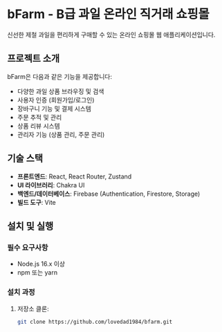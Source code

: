 # bFarm - B급 과일 온라인 직거래 쇼핑몰

신선한 제철 과일을 편리하게 구매할 수 있는 온라인 쇼핑몰 웹 애플리케이션입니다.

## 프로젝트 소개

bFarm은 다음과 같은 기능을 제공합니다:

- 다양한 과일 상품 브라우징 및 검색
- 사용자 인증 (회원가입/로그인)
- 장바구니 기능 및 결제 시스템
- 주문 추적 및 관리
- 상품 리뷰 시스템
- 관리자 기능 (상품 관리, 주문 관리)

## 기술 스택

- **프론트엔드**: React, React Router, Zustand
- **UI 라이브러리**: Chakra UI
- **백엔드/데이터베이스**: Firebase (Authentication, Firestore, Storage)
- **빌드 도구**: Vite

## 설치 및 실행

### 필수 요구사항

- Node.js 16.x 이상
- npm 또는 yarn

### 설치 과정

1. 저장소 클론:
   ```bash
   git clone https://github.com/lovedad1984/bfarm.git
   ```
